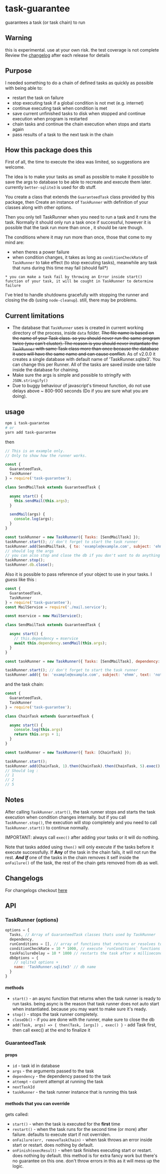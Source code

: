 # task-guarantee

guarantees a task (or task chain) to run

## Warning

this is experimental. use at your own risk. the test coverage is not complete
Review the [changelog](https://github.com/jd1378/GuaranteedTaskRunner/blob/master/CHANGELOG.md) after each release for details

## Purpose

I needed something to do a chain of defined tasks as quickly as possible with being able to:

* restart the task on failure
* stop executing task if a global condition is not met (e.g. internet)
* continue executing task when condition is met
* save current unfinished tasks to disk when stopped and continue execution when program is restarted
* chain tasks and continue the chain execution when stops and starts again
* pass results of a task to the next task in the chain

## How this package does this

First of all, the time to execute the idea was limited, so suggestions are welcome.

The idea is to make your tasks as small as possible to make it possible to save the args to database to be able to recreate and execute them later. currently `better-sqlite3` is used for db stuff.

You create a class that extends the `GuaranteedTask` class provided by this package, then Create an instance of `TaskRunner` with definition of your classes along with other options.

Then you only tell TaskRunner when you need to run a task and it runs the task. Normally it should only run a task once if successful, however it is possible that the task run more than once , it should be rare though.

The conditions where it may run more than once, those that come to my mind are:

* when theres a power failure
* when condition changes, it takes as long as `conditionCheckRate` of `TaskRunner` to take effect (to stop executing tasks), meanwhile any task that runs during this time may fail (should fail*)

`* you can make a task fail by throwing an Error inside start() function of your task, it will be cought in TaskRunner to determine failure`

I've tried to handle shutdowns gracefully with stopping the runner and closing the db (using `node-cleanup`). still, there may be problems.

## Current limitations

* The database that `TaskRunner` uses is created in current working directory of the process, inside `data` folder. ~~The file name is based on the name of your Task class. so you should never run the same program twice (you can't cluster). The reason is you should never instantiate the `TaskRunner` with same Task class more than once because the database it uses will have the same name and can cause conflict.~~ As of v2.0.0 it creates a single database with default name of 'TaskRunner.sqlite3'. You can change this per Runner. All of the tasks are saved inside one table inside the database for chaining.
* Make sure the args is simple and possible to stringify with `JSON.stringify()`
* Due to buggy behaviour of javascript's timeout function, do not use delays above ~ 800-900 seconds (Do if you are sure what you are doing).

## usage

```bash
npm i task-guarantee
# or
yarn add task-guarantee
```

then

```js
// This is an example only.
// Only to show how the runner works.

const {
  GuaranteedTask,
  TaskRunner
} = require('task-guarantee');

class SendMailTask extends GuaranteedTask {

  async start() {
    this.sendMail(this.args);
  }

  sendMail(args) {
    console.log(args);
  }
}

const taskRunner = new TaskRunner({ Tasks: [SendMailTask] });
taskRunner.start(); // don't forget to start the task runner
taskRunner.add(SendMailTask, { to: 'example@example.com', subject: 'ehmm', text: 'nothing' }).exec(); // IMPORTANT: if you don't call exec it will do nothing
// should log the args
// you can also stop and close the db if you don't want to do anything anymore
taskRunner.stop();
taskRunner.db.close();
```

Also it is possible to pass reference of your object to use in your tasks. I *guess* like this :

```js
const {
  GuaranteedTask,
  TaskRunner
} = require('task-guarantee');
const MailService = require('./mail.service');

const mservice = new MailService();

class SendMailTask extends GuaranteedTask {

  async start() {
    // this.dependency = mservice
    await this.dependency.sendMail(this.args);
  }
}

const taskRunner = new TaskRunner({ Tasks: [SendMailTask], dependency: mservice });

taskRunner.start(); // don't forget to start the task runner
taskRunner.add({ to: 'example@example.com', subject: 'ehmm', text: 'nothing' }).exec();
```

and the task chain:

```js
const {
  GuaranteedTask,
  TaskRunner
} = require('task-guarantee');

class ChainTask extends GuaranteedTask {

  async start() {
    console.log(this.args)
    return this.args + 1;
  }
}

const taskRunner = new TaskRunner({ Task: [ChainTask] });

taskRunner.start();
taskRunner.add(ChainTask, 1).then(ChainTask).then(ChainTask, 5).exec();
// Should log :
// 1
// 2
// 5
```

## Notes

After calling `TaskRunner.start()`, the task runner stops and starts the task execution when condition changes internally. but if you call `TaskRunner.stop()`, the execution will stop completely and you need to call `TaskRunner.start()` to continue normally.

IMPORTANT: always call `exec()` after adding your tasks or it will do nothing.

Note that tasks added using `then()` will only execute if the tasks before it execute successfully. If **Any** of the task in the chain fails, it will not run the rest. ***And If*** one of the tasks in the chain removes it self inside the `onFailure()` of the task, the rest of the chain gets removed from db as well.

## Changelogs

For changelogs checkout [here](https://github.com/jd1378/GuaranteedTaskRunner/blob/master/CHANGELOG.md)

## API

### TaskRunner (options)

```js
options = {
  Tasks, // Array of GuaranteedTask classes thats used by TaskRunner
  dependency,
  runConditions = [], // array of functions that returns or resolves to true or false (global run condition , e.g. internet)
  conditionCheckRate = 10 * 1000, // execute `runConditions` functions every x milliseconds
  taskFailureDelay = 10 * 1000 // restarts the task after x milliseconds after failure
  dbOptions = {
    // sqlite3 options +
    name: 'TaskRunner.sqlite3' // db name
  }
}
```

#### methods

* `start()` - an async function that returns when the task runner is ready to run tasks.
being async is the reason that task runner does not auto start when instantiated.
because you may want to make sure it's ready.
* `stop()` - stops the task runner completely.
* `closeDb()` - if you are done with the runner, make sure to close the db
* `add(Task, args) => { then(Task, [args]) , exec() }` - add Task first, then call exec() at the end to finalize it

### GuaranteedTask

#### props

* `id` - task id in database
* `args` - the arguments passed to the task
* `dependency` - the dependency passed to the task
* `attempt` - current attempt at running the task
* `nextTaskId`
* `taskRunner` - the task runner instance that is running this task

#### methods that you can override

gets called:

* `start()` - when the task is executed for the **first** time
* `restart()` - when the task runs for the second time (or more) after failure. defaults to execute start if not overriden.
* `onFailure(err, removeTaskChain)` - when task throws an error inside start or restart. does nothing by default.
* `onFinish(execResult)` - when task finishes executing start or restart. does nothing by default. this method is for extra fancy work but there's no guarantee on this one. don't throw errors in this as it will mess up the logic.
  